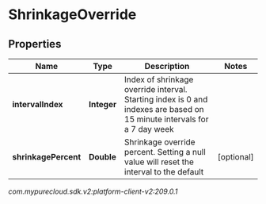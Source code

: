 # ShrinkageOverride


## Properties

| Name | Type | Description | Notes |
| ------------ | ------------- | ------------- | ------------- |
| **intervalIndex** | **Integer** | Index of shrinkage override interval. Starting index is 0 and indexes are based on 15 minute intervals for a 7 day week |  |
| **shrinkagePercent** | **Double** | Shrinkage override percent. Setting a null value will reset the interval to the default |  [optional] |




_com.mypurecloud.sdk.v2:platform-client-v2:209.0.1_
